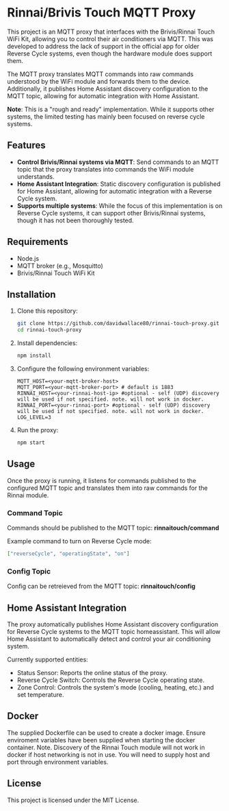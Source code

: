 # Rinnai/Brivis Touch MQTT Proxy

This project is an MQTT proxy that interfaces with the Brivis/Rinnai Touch WiFi Kit, allowing you to control their air conditioners via MQTT. This was developed to address the lack of support in the official app for older Reverse Cycle systems, even though the hardware module does support them.

The MQTT proxy translates MQTT commands into raw commands understood by the WiFi module and forwards them to the device. Additionally, it publishes Home Assistant discovery configuration to the MQTT topic, allowing for automatic integration with Home Assistant.

**Note**: This is a "rough and ready" implementation. While it supports other systems, the limited testing has mainly been focused on reverse cycle systems.

## Features

- **Control Brivis/Rinnai systems via MQTT**: Send commands to an MQTT topic that the proxy translates into commands the WiFi module understands.
- **Home Assistant Integration**: Static discovery configuration is published for Home Assistant, allowing for automatic integration with a Reverse Cycle system.
- **Supports multiple systems**: While the focus of this implementation is on Reverse Cycle systems, it can support other Brivis/Rinnai systems, though it has not been thoroughly tested.

## Requirements

- Node.js
- MQTT broker (e.g., Mosquitto)
- Brivis/Rinnai Touch WiFi Kit

## Installation

1. Clone this repository:

   ```bash
   git clone https://github.com/davidwallace80/rinnai-touch-proxy.git
   cd rinnai-touch-proxy
   ```

2. Install dependencies:

   ```bash
   npm install
   ```

3. Configure the following environment variables:

   ```env
   MQTT_HOST=<your-mqtt-broker-host>
   MQTT_PORT=<your-mqtt-broker-port> # default is 1883
   RINNAI_HOST=<your-rinnai-host-ip> #optional - self (UDP) discovery will be used if not specified. note. will not work in docker.
   RINNAI_PORT=<your-rinnai-port> #optional - self (UDP) discovery will be used if not specified. note. will not work in docker.
   LOG_LEVEL=3
   ```

4. Run the proxy:
   ```bash
   npm start
   ```

## Usage

Once the proxy is running, it listens for commands published to the configured MQTT topic and translates them into raw commands for the Rinnai module.

### Command Topic

Commands should be published to the MQTT topic: **rinnaitouch/command**

Example command to turn on Reverse Cycle mode:

```json
["reverseCycle", "operatingState", "on"]
```

### Config Topic

Config can be retreieved from the MQTT topic: **rinnaitouch/config**

## Home Assistant Integration

The proxy automatically publishes Home Assistant discovery configuration for Reverse Cycle systems to the MQTT topic homeassistant. This will allow Home Assistant to automatically detect and control your air conditioning system.

Currently supported entities:

- Status Sensor: Reports the online status of the proxy.
- Reverse Cycle Switch: Controls the Reverse Cycle operating state.
- Zone Control: Controls the system's mode (cooling, heating, etc.) and set temperature.

## Docker

The supplied Dockerfile can be used to create a docker image. Ensure enviroment variables have been supplied when starting the docker container. Note. Discovery of the Rinnai Touch module will not work in docker if host networking is not in use. You will need to supply host and port through environment variables.

## License

This project is licensed under the MIT License.
